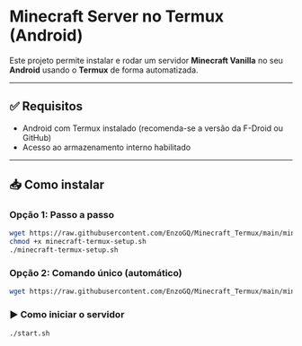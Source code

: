 # Minecraft Server no Termux (Android)

Este projeto permite instalar e rodar um servidor **Minecraft Vanilla** no seu **Android** usando o **Termux** de forma automatizada.

---

## ✅ Requisitos

- Android com Termux instalado (recomenda-se a versão da F-Droid ou GitHub)
- Acesso ao armazenamento interno habilitado

---

## 📥 Como instalar

### Opção 1: Passo a passo

```bash
wget https://raw.githubusercontent.com/EnzoGQ/Minecraft_Termux/main/minecraft-termux-setup.sh
chmod +x minecraft-termux-setup.sh
./minecraft-termux-setup.sh
```

### Opção 2: Comando único (automático)

```bash
wget https://raw.githubusercontent.com/EnzoGQ/Minecraft_Termux/main/minecraft-termux-setup.sh -O minecraft-termux-setup.sh && chmod +x minecraft-termux-setup.sh && ./minecraft-termux-setup.sh
```

### ▶ Como iniciar o servidor

```bash
./start.sh

